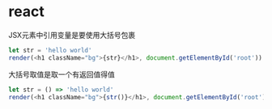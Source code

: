 # react

JSX元素中引用变量是要使用大括号包裹
```js
let str = 'hello world'
render(<h1 className="bg">{str}</h1>, document.getElementById('root'))
```

大括号取值是取一个有返回值得值
```js
let str = () => 'hello world'
render(<h1 className="bg">{str()}</h1>, document.getElementById('root'))
```
 

